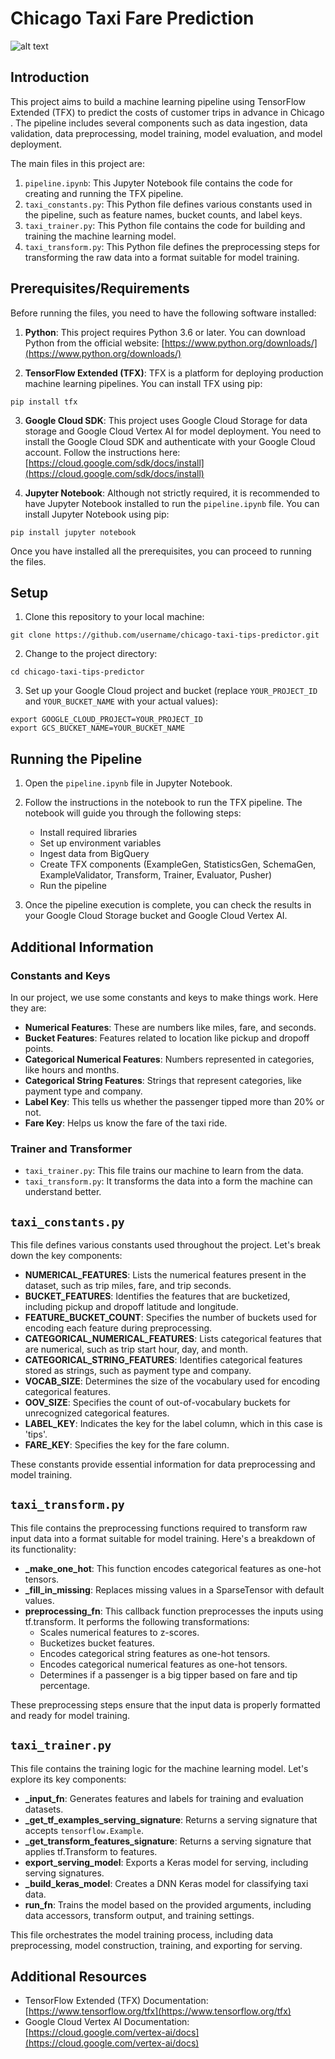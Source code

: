
# Chicago Taxi Fare Prediction

![alt text](https://www.google.com/imgres?imgurl=https%3A%2F%2Fmiro.medium.com%2Fv2%2Fresize%3Afit%3A1400%2F0*p5J5Yvcd7PMfq5dA.jpg&tbnid=7dp4G5rgh4-JrM&vet=12ahUKEwjJzJyv2pGGAxXd3DgGHc1yB14QMygkegUIARCKAQ..i&imgrefurl=https%3A%2F%2Fmedium.com%2F%40yennhi95zz%2Fexploring-the-chicago-taxi-trips-dataset-visualizations-on-tableau-74b4b7fffb44&docid=UQ9dALr8vIULdM&w=1400&h=758&q=chicago%20taxi%20dataset&safe=active&ved=2ahUKEwjJzJyv2pGGAxXd3DgGHc1yB14QMygkegUIARCKAQ)




## Introduction

This project aims to build a machine learning pipeline using TensorFlow Extended (TFX) to predict the costs of customer trips in advance in Chicago . The pipeline includes several components such as data ingestion, data validation, data preprocessing, model training, model evaluation, and model deployment.

The main files in this project are:

1. `pipeline.ipynb`: This Jupyter Notebook file contains the code for creating and running the TFX pipeline.
2. `taxi_constants.py`: This Python file defines various constants used in the pipeline, such as feature names, bucket counts, and label keys.
3. `taxi_trainer.py`: This Python file contains the code for building and training the machine learning model.
4. `taxi_transform.py`: This Python file defines the preprocessing steps for transforming the raw data into a format suitable for model training.

## Prerequisites/Requirements

Before running the files, you need to have the following software installed:

1. **Python**: This project requires Python 3.6 or later. You can download Python from the official website: [https://www.python.org/downloads/](https://www.python.org/downloads/)

2. **TensorFlow Extended (TFX)**: TFX is a platform for deploying production machine learning pipelines. You can install TFX using pip:

```
pip install tfx
```

3. **Google Cloud SDK**: This project uses Google Cloud Storage for data storage and Google Cloud Vertex AI for model deployment. You need to install the Google Cloud SDK and authenticate with your Google Cloud account. Follow the instructions here: [https://cloud.google.com/sdk/docs/install](https://cloud.google.com/sdk/docs/install)

4. **Jupyter Notebook**: Although not strictly required, it is recommended to have Jupyter Notebook installed to run the `pipeline.ipynb` file. You can install Jupyter Notebook using pip:

```
pip install jupyter notebook
```

Once you have installed all the prerequisites, you can proceed to running the files.

## Setup

1. Clone this repository to your local machine:

```
git clone https://github.com/username/chicago-taxi-tips-predictor.git
```

2. Change to the project directory:

```
cd chicago-taxi-tips-predictor
```

3. Set up your Google Cloud project and bucket (replace `YOUR_PROJECT_ID` and `YOUR_BUCKET_NAME` with your actual values):

```
export GOOGLE_CLOUD_PROJECT=YOUR_PROJECT_ID
export GCS_BUCKET_NAME=YOUR_BUCKET_NAME
```

## Running the Pipeline

1. Open the `pipeline.ipynb` file in Jupyter Notebook.

2. Follow the instructions in the notebook to run the TFX pipeline. The notebook will guide you through the following steps:
   - Install required libraries
   - Set up environment variables
   - Ingest data from BigQuery
   - Create TFX components (ExampleGen, StatisticsGen, SchemaGen, ExampleValidator, Transform, Trainer, Evaluator, Pusher)
   - Run the pipeline

3. Once the pipeline execution is complete, you can check the results in your Google Cloud Storage bucket and Google Cloud Vertex AI.


## Additional Information

### Constants and Keys

In our project, we use some constants and keys to make things work. Here they are:

- **Numerical Features**: These are numbers like miles, fare, and seconds.
- **Bucket Features**: Features related to location like pickup and dropoff points.
- **Categorical Numerical Features**: Numbers represented in categories, like hours and months.
- **Categorical String Features**: Strings that represent categories, like payment type and company.
- **Label Key**: This tells us whether the passenger tipped more than 20% or not.
- **Fare Key**: Helps us know the fare of the taxi ride.

### Trainer and Transformer

- `taxi_trainer.py`: This file trains our machine to learn from the data.
- `taxi_transform.py`: It transforms the data into a form the machine can understand better.

## `taxi_constants.py`

This file defines various constants used throughout the project. Let's break down the key components:

- **NUMERICAL_FEATURES**: Lists the numerical features present in the dataset, such as trip miles, fare, and trip seconds.
- **BUCKET_FEATURES**: Identifies the features that are bucketized, including pickup and dropoff latitude and longitude.
- **FEATURE_BUCKET_COUNT**: Specifies the number of buckets used for encoding each feature during preprocessing.
- **CATEGORICAL_NUMERICAL_FEATURES**: Lists categorical features that are numerical, such as trip start hour, day, and month.
- **CATEGORICAL_STRING_FEATURES**: Identifies categorical features stored as strings, such as payment type and company.
- **VOCAB_SIZE**: Determines the size of the vocabulary used for encoding categorical features.
- **OOV_SIZE**: Specifies the count of out-of-vocabulary buckets for unrecognized categorical features.
- **LABEL_KEY**: Indicates the key for the label column, which in this case is 'tips'.
- **FARE_KEY**: Specifies the key for the fare column.

These constants provide essential information for data preprocessing and model training.

## `taxi_transform.py`

This file contains the preprocessing functions required to transform raw input data into a format suitable for model training. Here's a breakdown of its functionality:

- **_make_one_hot**: This function encodes categorical features as one-hot tensors.
- **_fill_in_missing**: Replaces missing values in a SparseTensor with default values.
- **preprocessing_fn**: This callback function preprocesses the inputs using tf.transform. It performs the following transformations:
  - Scales numerical features to z-scores.
  - Bucketizes bucket features.
  - Encodes categorical string features as one-hot tensors.
  - Encodes categorical numerical features as one-hot tensors.
  - Determines if a passenger is a big tipper based on fare and tip percentage.

These preprocessing steps ensure that the input data is properly formatted and ready for model training.

## `taxi_trainer.py`

This file contains the training logic for the machine learning model. Let's explore its key components:

- **_input_fn**: Generates features and labels for training and evaluation datasets.
- **_get_tf_examples_serving_signature**: Returns a serving signature that accepts `tensorflow.Example`.
- **_get_transform_features_signature**: Returns a serving signature that applies tf.Transform to features.
- **export_serving_model**: Exports a Keras model for serving, including serving signatures.
- **_build_keras_model**: Creates a DNN Keras model for classifying taxi data.
- **run_fn**: Trains the model based on the provided arguments, including data accessors, transform output, and training settings.

This file orchestrates the model training process, including data preprocessing, model construction, training, and exporting for serving.


## Additional Resources

- TensorFlow Extended (TFX) Documentation: [https://www.tensorflow.org/tfx](https://www.tensorflow.org/tfx)
- Google Cloud Vertex AI Documentation: [https://cloud.google.com/vertex-ai/docs](https://cloud.google.com/vertex-ai/docs)

